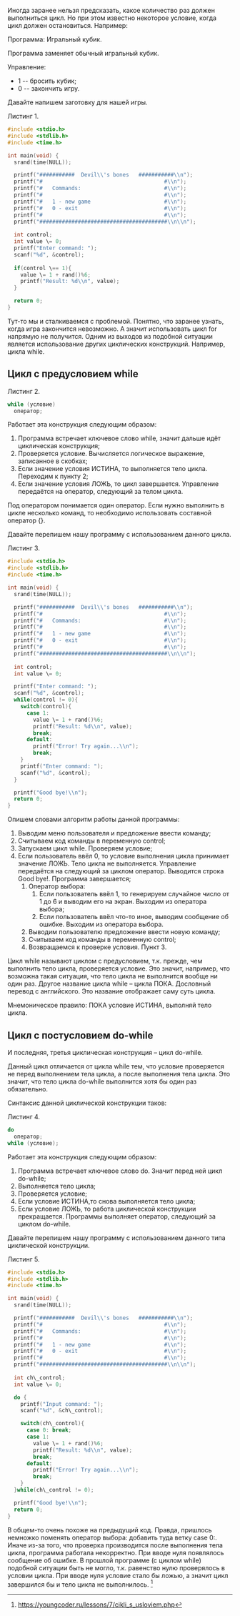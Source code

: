 
Иногда заранее нельзя предсказать, какое количество раз должен выполниться цикл. Но при этом известно некоторое условие, когда цикл должен остановиться. Например:

Программа: Игральный кубик.

Программа заменяет обычный игральный кубик.

Управление:

-   1 -- бросить кубик;
-   0 -- закончить игру.

Давайте напишем заготовку для нашей игры.

Листинг 1.
```C
#include <stdio.h>
#include <stdlib.h>
#include <time.h>

int main(void) {   
  srand(time(NULL));

  printf("###########  Devil\\'s bones   ###########\\n");
  printf("#                                      #\\n");
  printf("#   Commands:                          #\\n");
  printf("#                                      #\\n");
  printf("#   1 - new game                       #\\n");
  printf("#   0 - exit                           #\\n");
  printf("#                                      #\\n");
  printf("########################################\\n\\n");
  
  int control;
  int value \= 0;
  printf("Enter command: ");
  scanf("%d", &control);
  
  if(control \== 1){
    value \= 1 + rand()%6;
    printf("Result: %d\\n", value);
  }

  return 0;
}
```


Тут-то мы и сталкиваемся с проблемой. Понятно, что заранее узнать, когда игра закончится невозможно. А значит использовать цикл for напрямую не получится. Одним из выходов из подобной ситуации является использование других циклических конструкций. Например, цикла while.

## Цикл с предусловием while

Листинг 2.
```C
while (условие)
  оператор;
```


Работает эта конструкция следующим образом:

1.  Программа встречает ключевое слово while, значит дальше идёт циклическая конструкция;
2.  Проверяется условие. Вычисляется логическое выражение, записанное в скобках;
3.  Если значение условия ИСТИНА, то выполняется тело цикла. Переходим к пункту 2;
4.  Если значение условия ЛОЖЬ, то цикл завершается. Управление передаётся на оператор, следующий за телом цикла.

Под оператором понимается один оператор. Если нужно выполнить в цикле несколько команд, то необходимо использовать составной оператор {}.

Давайте перепишем нашу программу с использованием данного цикла.

Листинг 3.
```C
#include <stdio.h>
#include <stdlib.h>
#include <time.h>

int main(void) {   
  srand(time(NULL));

  printf("###########  Devil\\'s bones   ###########\\n");
  printf("#                                      #\\n");
  printf("#   Commands:                          #\\n");
  printf("#                                      #\\n");
  printf("#   1 - new game                       #\\n");
  printf("#   0 - exit                           #\\n");
  printf("#                                      #\\n");
  printf("########################################\\n\\n");
  
  int control;
  int value \= 0;

  printf("Enter command: ");
  scanf("%d", &control);
  while(control != 0){
    switch(control){
      case 1:
        value \= 1 + rand()%6;
        printf("Result: %d\\n", value);
        break;
      default: 
        printf("Error! Try again...\\n");
        break;
    } 
    printf("Enter command: ");
    scanf("%d", &control);
  }

  printf("Good bye!\\n");
  return 0;
}
```


Опишем словами алгоритм работы данной программы:

1.  Выводим меню пользователя и предложение ввести команду;
2.  Считываем код команды в переменную control;
3.  Запускаем цикл while. Проверяем условие;
4.  Если пользователь ввёл 0, то условие выполнения цикла принимает значение ЛОЖЬ. Тело цикла не выполняется. Управление передаётся на следующий за циклом оператор. Выводится строка Good bye!. Программа завершается;
    1.  Оператор выбора:
        1.  Если пользователь ввёл 1, то генерируем случайное число от 1 до 6 и выводим его на экран. Выходим из оператора выбора;
        2.  Если пользователь ввёл что-то иное, выводим сообщение об ошибке. Выходим из оператора выбора.
    2.  Выводим пользователю предложение ввести новую команду;
    3.  Считываем код команды в переменную control;
    4.  Возвращаемся к проверке условия. Пункт 3.

Цикл while называют циклом с предусловием, т.к. прежде, чем выполнить тело цикла, проверяется условие. Это значит, например, что возможна такая ситуация, что тело цикла не выполнится вообще ни один раз. Другое название цикла while – цикла ПОКА. Дословный перевод с английского. Это название отображает саму суть цикла.
>
Мнемоническое правило:
ПОКА условие ИСТИНА, выполняй тело цикла.

## Цикл с постусловием do-while

И последняя, третья циклическая конструкция – цикл do-while.

Данный цикл отличается от цикла while тем, что условие проверяется не перед выполнением тела цикла, а после выполнения тела цикла. Это значит, что тело цикла do-while выполнится хотя бы один раз обязательно.

Синтаксис данной циклической конструкции таков:

Листинг 4.
```C
do 
  оператор;
while (условие);
```


Работает эта конструкция следующим образом:

1.  Программа встречает ключевое слово do. Значит перед ней цикл do-while;
2.  Выполняется тело цикла;
3.  Проверяется условие;
4.  Если условие ИСТИНА,то снова выполняется тело цикла;
5.  Если условие ЛОЖЬ, то работа циклической конструкции прекращается. Программы выполняет оператор, следующий за циклом do-while.

Давайте перепишем нашу программу с использованием данного типа циклической конструкции.

Листинг 5.
```C
#include <stdio.h>
#include <stdlib.h>
#include <time.h>

int main(void) {   
  srand(time(NULL));

  printf("###########  Devil\\'s bones   ###########\\n");
  printf("#                                      #\\n");
  printf("#   Commands:                          #\\n");
  printf("#                                      #\\n");
  printf("#   1 - new game                       #\\n");
  printf("#   0 - exit                           #\\n");
  printf("#                                      #\\n");
  printf("########################################\\n\\n");
  
  int ch\_control;
  int value \= 0;

  do {
    printf("Input command: ");
    scanf("%d", &ch\_control);

    switch(ch\_control){
      case 0: break;
      case 1:
        value \= 1 + rand()%6;
        printf("Result: %d\\n", value);
        break;
      default: 
        printf("Error! Try again...\\n");
        break;
    }
  }while(ch\_control != 0);

  printf("Good bye!\\n");
  return 0;
}
```


В общем-то очень похоже на предыдущий код. Правда, пришлось немножко поменять оператор выбора: добавить туда ветку case 0:. Иначе из-за того, что проверка производится после выполнения тела цикла, программа работала некорректно. При вводе нуля появлялось сообщение об ошибке. В прошлой программе (с циклом while) подобной ситуации быть не могло, т.к. равенство нулю проверялось в условии цикла. При вводе нуля условие стало бы ложью, а значит цикл завершился бы и тело цикла не выполнилось.
[^1] 

 [^1]: https://youngcoder.ru/lessons/7/cikli_s_usloviem.php  
